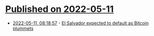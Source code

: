 # [Published on 2022-05-11](index.md)

* [2022-05-11, 08:18:57](https://news.ycombinator.com/item?id=31337229) - [El Salvador expected to default as Bitcoin plummets](https://english.elpais.com/economy-and-business/2022-05-10/el-salvador-expected-to-default-as-bitcoin-plummets.html)
